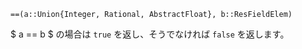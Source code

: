 ```
==(a::Union{Integer, Rational, AbstractFloat}, b::ResFieldElem)
```

$ a == b $ の場合は `true` を返し、そうでなければ `false` を返します。
